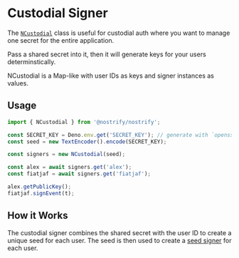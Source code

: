 # Custodial Signer

The [`NCustodial`](https://jsr.io/@nostrify/nostrify/doc/~/NCustodial) class is useful for custodial auth where you want to manage one secret for the entire application.

Pass a shared secret into it, then it will generate keys for your users determinstically.

NCustodial is a Map-like with user IDs as keys and signer instances as values.

## Usage

```ts
import { NCustodial } from '@nostrify/nostrify';

const SECRET_KEY = Deno.env.get('SECRET_KEY'); // generate with `openssl rand -base64 48`
const seed = new TextEncoder().encode(SECRET_KEY);

const signers = new NCustodial(seed);

const alex = await signers.get('alex');
const fiatjaf = await signers.get('fiatjaf');

alex.getPublicKey();
fiatjaf.signEvent(t);
```

## How it Works

The custodial signer combines the shared secret with the user ID to create a unique seed for each user.
The seed is then used to create a [seed signer](/sign/seed) for each user.